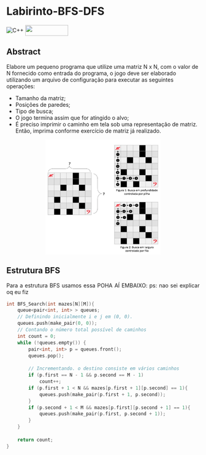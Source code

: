 # Labirinto-BFS-DFS

<div style="display: inline-block;">
<img align="center" alt="C++" src="https://img.shields.io/badge/C%2B%2B-00599C?style=for-the-badge&logo=c%2B%2B&logoColor=white" />
<img align="center" height="28px" width="112px" src="https://img.shields.io/badge/Made%20for-VSCode-1f425f.svg"/> 
</a> 
</div>

<p> </p>
<p> </p>

## Abstract

Elabore um pequeno programa que utilize uma matriz N x N, com o valor de N fornecido como entrada do programa, o jogo deve ser elaborado utilizando um arquivo de configuração para executar as seguintes operações:
- Tamanho da matriz; 
- Posições de paredes; 
- Tipo de busca;
- O jogo termina assim que for atingido o alvo;
- É preciso imprimir o caminho em tela sob uma representação de matriz. Então, imprima conforme exercício de matriz já realizado.

<!--
Perguntas:
- Para diferentes tamanhos de matriz e posicionamento de paredes, há predominância de um dos dois algorismos em termos de casas caminhadas e tempo de execução?
- Um dos dois algoritmos consegue encontrar o melhor caminho, ou seja, o com menor número de passos?
-->

<p align="center">
	<img align="center" height="300px" width="300px" src="imgs/labirinto.png"/> 
</p>

## Estrutura BFS
<p align="justify">
Para a estrutura BFS usamos essa POHA AÍ EMBAIXO: 
	ps: nao sei explicar oq eu fiz
</p>

```c
int BFS_Search(int mazes[N][M]){
    queue<pair<int, int> > queues;
    // Definindo inicialmente i e j em (0, 0).
    queues.push(make_pair(0, 0));
    // Contando o número total possível de caminhos
    int count = 0;
    while (!queues.empty()) {
        pair<int, int> p = queues.front();
        queues.pop();

        // Incrementando. o destino consiste em vários caminhos
        if (p.first == N - 1 && p.second == M - 1)
            count++;
        if (p.first + 1 < N && mazes[p.first + 1][p.second] == 1){
            queues.push(make_pair(p.first + 1, p.second));
        }
        if (p.second + 1 < M && mazes[p.first][p.second + 1] == 1){
            queues.push(make_pair(p.first, p.second + 1));
        }
    }

    return count;
}           
```
